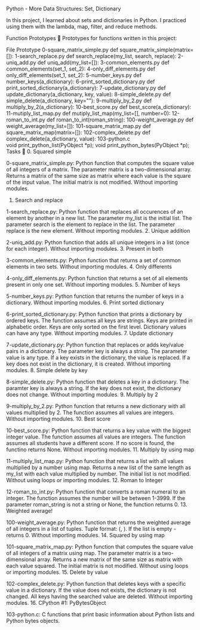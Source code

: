 Python - More Data Structures: Set, Dictionary

In this project, I learned about sets and dictionaries in Python. I practiced using them with the lambda, map, filter, and reduce methods.

Function Prototypes 💾
Prototypes for functions written in this project:

File	Prototype
0-square_matrix_simple.py	def square_matrix_simple(matrix=[]):
1-search_replace.py	def search_replace(my_list, search, replace):
2-uniq_add.py	def uniq_add(my_list=[]):
3-common_elements.py	def common_elements(set_1, set_2):
4-only_diff_elements.py	def only_diff_elements(set_1, set_2):
5-number_keys.py	def number_keys(a_dictionary):
6-print_sorted_dictionary.py	def print_sorted_dictionary(a_dictionary):
7-update_dictionary.py	def update_dictionary(a_dictionary, key, value):
8-simple_delete.py	def simple_delete(a_dictionary, key=""):
9-multiply_by_2.py	def multiply_by_2(a_dictionary):
10-best_score.py	def best_score(a_dictionary):
11-mutiply_list_map.py	def mutiply_list_map(my_list=[], number=0):
12-roman_to_int.py	def roman_to_int(roman_string):
100-weight_average.py	def weight_average(my_list=[]):
101-square_matrix_map.py	def square_matrix_map(matrix=[]):
102-complex_delete.py	def complex_delete(a_dictionary, value):
103-python.c	
void print_python_list(PyObject *p);
void print_python_bytes(PyObject *p);
Tasks 📃
0. Squared simple

0-square_matrix_simple.py: Python function that computes the square value of all integers of a matrix.
The parameter matrix is a two-dimensional array.
Returns a matrix of the same size as matrix where each value is the square of the input value.
The initial matrix is not modified.
Without importing modules.
1. Search and replace

1-search_replace.py: Python function that replaces all occurences of an element by another in a new list.
The parameter my_list is the initial list.
The parameter search is the element to replace in the list.
The parameter replace is the new element.
Without importing modules.
2. Unique addition

2-uniq_add.py: Python function that adds all unique integers in a list (once for each integer).
Without importing modules.
3. Present in both

3-common_elements.py: Python function that returns a set of common elements in two sets.
Without importing modules.
4. Only differents

4-only_diff_elements.py: Python function that returns a set of all elements present in only one set.
Without importing modules.
5. Number of keys

5-number_keys.py: Python function that returns the number of keys in a dictionary.
Without importing modules.
6. Print sorted dictionary

6-print_sorted_dictionary.py: Python function that prints a dictionary by ordered keys.
The function assumes all keys are strings.
Keys are printed in alphabetic order.
Keys are only sorted on the first level.
Dictionary values can have any type.
Without importing modules.
7. Update dictionary

7-update_dictionary.py: Python function that replaces or adds key/value pairs in a dictionary.
The parameter key is always a string.
The parameter value is any type.
If a key exists in the dictionary, the value is replaced.
If a key does not exist in the dictionary, it is created.
Without importing modules.
8. Simple delete by key

8-simple_delete.py: Python function that deletes a key in a dictionary.
The paramter key is always a string.
If the key does not exist, the dictionary does not change.
Without importing modules.
9. Multiply by 2

9-multiply_by_2.py: Python function that returns a new dictionary with all values multiplied by 2.
The function assumes all values are integers.
Without importing modules.
10. Best score

10-best_score.py: Python function that returns a key value with the biggest integer value.
The function assumes all values are integers.
The function assumes all students have a different score.
If no score is found, the functino returns None.
Without importing modules.
11. Multiply by using map

11-multiply_list_map.py: Python function that returns a list with all values multiplied by a number using map.
Returns a new list of the same length as my_list with each value multiplied by number.
The initial list is not modified.
Without using loops or importing modules.
12. Roman to Integer

12-roman_to_int.py: Python function that converts a roman numeral to an integer.
The function assumes the number will be between 1-3999.
If the parameter roman_string is not a string or None, the function returns 0.
13. Weighted average!

100-weight_average.py: Python function that returns the weighted average of all integers in a list of tuples.
Tuple format: (<score>, <weight>).
If the list is empty - returns 0.
Without importing modules.
14. Squared by using map

101-square_matrix_map.py: Python function that computes the square value of all integers of a matrix using map.
The parameter matrix is a two-dimensional array.
Returns a new matrix of the same size as matrix with each value squared.
The initial matrix is not modified.
Without using loops or importing modules.
15. Delete by value

102-complex_delete.py: Python function that deletes keys with a specific value in a dictionary.
If the value does not exists, the dictionary is not changed.
All keys having the searched value are deleted.
Without importing modules.
16. CPython #1: PyBytesObject

103-python.c: C functions that print basic information about Python lists and Python bytes objects.
